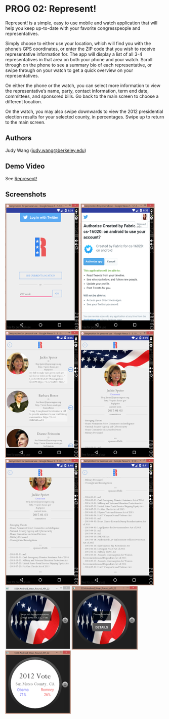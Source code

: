 # PROG 02: Represent!

Represent! is a simple, easy to use mobile and watch application that will help you keep up-to-date with your favorite congresspeople and representatives. 

Simply choose to either use your location, which will find you with the phone’s GPS coordinates, or enter the ZIP code that you wish to receive representative information for. The app will display a list of all 3-4 representatives in that area on both your phone and your watch. Scroll through on the phone to see a summary bio of each representative, or swipe through on your watch to get a quick overview on your representatives. 

On either the phone or the watch, you can select more information to view the representative’s name, party, contact information, term end date, committees, and sponsored bills. Go back to the main screen to choose a different location.

On the watch, you may also swipe downwards to view the 2012 presidential election results for your selected county, in percentages. Swipe up to return to the main screen.

## Authors

Judy Wang ([judy.wang@berkeley.edu](mailto:judy.wang@berkeley.edu))

## Demo Video

See [Represent!](https://youtu.be/S6zqw3L_zN0)

## Screenshots

<img src="screenshots/phone_mainview.png" height="400" alt="Screenshot"/>
<img src="screenshots/phone_twitterauth.png" height="400" alt="Screenshot"/>
<img src="screenshots/phone_congressionalview.png" height="400" alt="Screenshot"/>
<img src="screenshots/phone_detailedview.png" height="400" alt="Screenshot"/>
<img src="screenshots/phone_detailedview2.png" height="400" alt="Screenshot"/>
<img src="screenshots/phone_detailedview3.png" height="400" alt="Screenshot"/>
<img src="screenshots/watch_mainview1.png" height="200" alt="Screenshot"/>
<img src="screenshots/watch_mainview2.png" height="200" alt="Screenshot"/>
<img src="screenshots/watch_voteview.png" height="200" alt="Screenshot"/>